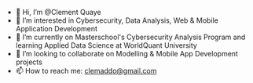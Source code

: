 - 👋 Hi, I’m @Clement Quaye
- 👀 I’m interested in Cybersecurity, Data Analysis, Web & Mobile Application Development
- 🌱 I’m currently on Masterschool's Cybersecurity Analysis Program and learning Applied Data Science at WorldQuant University
- 💞️ I’m looking to collaborate on Modelling & Mobile App Development projects
- 📫 How to reach me: clemaddo@gmail.com

<!---
Clement-Quaye/Clement-Quaye is a ✨ special ✨ repository because its `README.md` (this file) appears on your GitHub profile.
You can click the Preview link to take a look at your changes.

- 
--->
